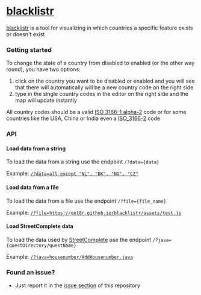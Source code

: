 # [blacklistr](https://ent8r.github.io/blacklistr/)

[blacklistr](https://ent8r.github.io/blacklistr/) is a tool for visualizing in which countries a specific feature exists or doesn't exist

### Getting started

To change the state of a country from disabled to enabled (or the other way round), you have two options:

1. click on the country you want to be disabled or enabled and you will see that there will automatically will be a new country code on the right side
2. type in the single country codes in the editor on the right side and the map will update instantly

All country codes should be a valid [ISO 3166-1 alpha-2](https://en.wikipedia.org/wiki/ISO_3166-1_alpha-2) code or for some countries like the USA, China or India even a [ISO_3166-2](https://en.wikipedia.org/wiki/ISO_3166-2) code

### API

#### Load data from a string

To load the data from a string use the endpoint `/?data={data}`

Example: [`/?data=all except "NL", "DK", "NO", "CZ"`](https://ent8r.github.io/blacklistr/?data=all%20except%0A%22NL%22,%20%22DK%22,%20%22NO%22,%20%22CZ%22)

#### Load data from a file

To load the data from a file use the endpoint `/?file={file_name}`

Example: [`/?file=https://ent8r.github.io/blacklistr/assets/test.js`](https://ent8r.github.io/blacklistr/?file=https://ent8r.github.io/blacklistr/assets/test.js)

#### Load StreetComplete data

To load the data used by [StreetComplete](https://github.com/westnordost/StreetComplete/) use the endpoint `/?java={questDirectory/questName}`

Example: [`/?java=housenumber/AddHousenumber.java`](https://ent8r.github.io/blacklistr/?java=housenumber/AddHousenumber.java)

### Found an issue?
- Just report it in the [issue section](https://github.com/ENT8R/blacklistr/issues/) of this repository
